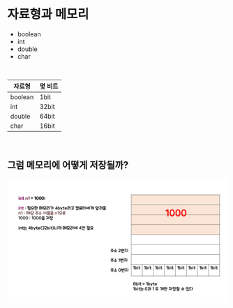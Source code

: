 # 자료형과 메모리

- boolean
- int
- double
- char

<br>

| 자료형  | 몇 비트 |
| ------- | ------- |
| boolean | 1bit    |
| int     | 32bit   |
| double  | 64bit   |
| char    | 16bit   |

<br>

## 그럼 메모리에 어떻게 저장될까?

![1](img/type/1.png)
